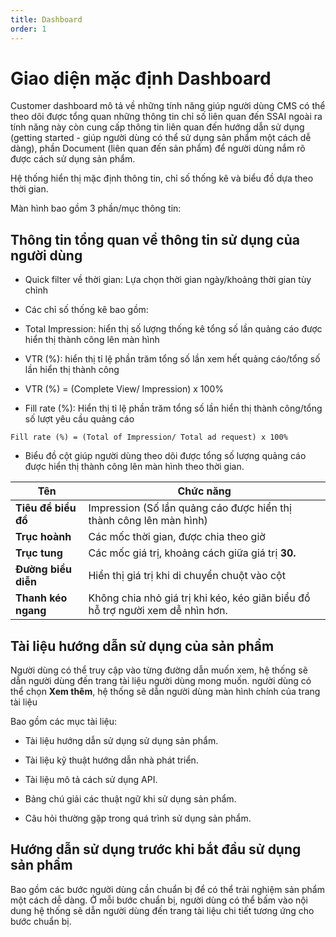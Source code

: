 ```yaml
---
title: Dashboard
order: 1
---
```


# Giao diện mặc định Dashboard

Customer dashboard mô tả về những tính năng giúp người dùng CMS có thể theo dõi được tổng quan những thông tin chỉ số liên quan đến SSAI ngoài ra tính năng này còn cung cấp thông tin liên quan đến hướng dẫn sử dụng (getting started - giúp người dùng có thể sử dụng sản phẩm một cách dễ dàng), phần Document (liên quan đến sản phẩm) để người dùng nắm rõ được cách sử dụng sản phẩm.

Hệ thống hiển thị mặc định thông tin, chỉ số thống kê và biểu đồ dựa theo thời gian.

Màn hình bao gồm 3 phần/mục thông tin:

## Thông tin tổng quan về thông tin sử dụng của người dùng

* Quick filter về thời gian: Lựa chọn thời gian ngày/khoảng thời gian tùy chỉnh 

* Các chỉ số thống kê bao gồm: 

 * Total Impression: hiển thị số lượng thống kê tổng số lần quảng cáo được hiển thị thành công lên màn hình
 * VTR (%): hiển thị tỉ lệ phần trăm tổng số lần xem hết quảng cáo/tổng số lần hiển thị thành công 
 * VTR (%) = (Complete View/ Impression) x 100%
 * Fill rate (%): Hiển thị tỉ lệ phần trăm tổng số lần hiển thị thành công/tổng số lượt yêu cầu quảng cáo 

```
Fill rate (%) = (Total of Impression/ Total ad request) x 100%
```

* Biểu đồ cột giúp người dùng theo dõi được tổng số lượng quảng cáo được hiển thị thành công lên màn hình theo thời gian.

| Tên                 | Chức năng                                                    |
| ------------------- | ------------------------------------------------------------ |
| **Tiêu đề biểu đồ** | Impression (Số lần quảng cáo được hiển thị thành công lên màn hình) |
| **Trục hoành**      | Các mốc thời gian, được chia theo giờ                        |
| **Trục tung**       | Các mốc giá trị, khoảng cách giữa giá trị **30.**            |
| **Đường biểu diễn** | Hiển thị giá trị khi di chuyển chuột vào cột                 |
| **Thanh kéo ngang** | Không chia nhỏ giá trị khi kéo, kéo giãn biểu đồ hỗ trợ người xem dễ nhìn hơn. |

## Tài liệu hướng dẫn sử dụng của sản phẩm 

Người dùng có thể truy cập vào từng đường dẫn muốn xem, hệ thống sẽ dẫn người dùng đến trang tài liệu người dùng mong muốn. người dùng có thể chọn **Xem thêm**, hệ thống sẽ dẫn người dùng màn hình chính của trang tài liệu

Bao gồm các mục tài liệu:

* Tài liệu hướng dẫn sử dụng sử dụng sản phẩm.

* Tài liệu kỹ thuật hướng dẫn nhà phát triển.

* Tài liệu mô tả cách sử dụng API.

* Bảng chú giải các thuật ngữ khi sử dụng sản phẩm.

* Câu hỏi thường gặp trong quá trình sử dụng sản phẩm.



## Hướng dẫn sử dụng trước khi bắt đầu sử dụng sản phẩm

Bao gồm các bước người dùng cần chuẩn bị để có thể trải nghiệm sản phẩm một cách dễ dàng. Ở mỗi bước chuẩn bị, người dùng có thể bấm vào nội dung hệ thống sẽ dẫn người dùng đến trang tài liệu chi tiết tương ứng cho bước chuẩn bị.